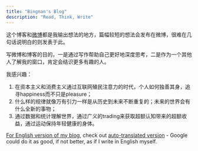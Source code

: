 ```yaml
---
title: "Bingnan's Blog"
description: "Read, Think, Write"
---
```


这个博客和[微博](https://weibo.com/u/2621383013)都是我输出想法的地方，篇幅较短的想法会发布在微博，很难在几句话说明白的则发表于此。

写微博和博客的目的，一是通过写作帮助自己更好地深度思考，二是作为一个其他人了解我的窗口，肯定会结识更多有趣的人。
<!-- Writing helps better thinking from [Jordan Peterson](https://www.youtube.com/watch?v=bfDOoADCfkg); Menifesting yourself and meeting people on the Internet creates new opportunities see (Play the great online game)[https://www.notboring.co/p/the-great-online-game-audio] --> 

我感兴趣：
1. 在资本主义和消费主义通过互联网殖民注意力的时代，个人如何独善其身，追寻happiness而不只是pleasure；
2. 什么样的规律就像万有引力一样是从历史到未来不断重复的；未来的世界会有什么全新的事物；
3. 通过数据和统计理解世界，通过广义的trading来获取超额认知带来的超额收益，通过运动保持年轻健康的身体。

<u>For English version of my blog</u>, check out [auto-translated version](https://translate.google.com/translate?sl=zh-CN&tl=en&u=http://bnliu.com/) - Google could do it as good, if not better, as if I write in English myself.
